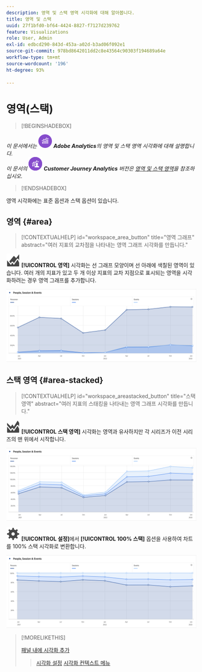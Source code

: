 ```yaml
---
description: 영역 및 스택 영역 시각화에 대해 알아봅니다.
title: 영역 및 스택
uuid: 27f1bfd0-bf64-4424-8827-f7127d239762
feature: Visualizations
role: User, Admin
exl-id: edbcd290-843d-453a-a02d-b3ad06f092e1
source-git-commit: 978bd8642011dd2c8e43564c90303f194689a64e
workflow-type: tm+mt
source-wordcount: '196'
ht-degree: 93%

---
```


# 영역(스택)

>[!BEGINSHADEBOX]

_이 문서에서는_ ![Adobe Analytics](/help/assets/icons/AdobeAnalytics.svg) _**Adobe Analytics**&#x200B;의 영역 및 스택 영역 시각화에 대해 설명합니다._<br/>_이 문서의_ ![CustomerJourneyAnalytics](/help/assets/icons/CustomerJourneyAnalytics.svg) _**Customer Journey Analytics** 버전은 [영역 및 스택 영역](https://experienceleague.adobe.com/ko/docs/analytics-platform/using/cja-workspace/visualizations/area)을 참조하십시오._

>[!ENDSHADEBOX]

영역 시각화에는 표준 옵션과 스택 옵션이 있습니다.

## 영역 {#area}

<!-- markdownlint-disable MD034 -->

>[!CONTEXTUALHELP]
>id="workspace_area_button"
>title="영역 그래프"
>abstract="여러 지표의 교차점을 나타내는 영역 그래프 시각화를 만듭니다."

<!-- markdownlint-enable MD034 -->


![GraphArea](/help/assets/icons/GraphArea.svg) **[!UICONTROL 영역]** 시각화는 선 그래프 모양이며 선 아래에 색칠된 영역이 있습니다. 여러 개의 지표가 있고 두 개 이상 지표의 교차 지점으로 표시되는 영역을 시각화하려는 경우 영역 그래프를 추가합니다.

![여러 지표를 보여 주는 영역 시각화](assets/area.png)

## 스택 영역 {#area-stacked}

<!-- markdownlint-disable MD034 -->

>[!CONTEXTUALHELP]
>id="workspace_areastacked_button"
>title="스택 영역"
>abstract="여러 지표의 스태킹을 나타내는 영역 그래프 시각화를 만듭니다."

<!-- markdownlint-enable MD034 -->


![GraphAreaStacked](/help/assets/icons/GraphAreaStacked.svg) **[!UICONTROL 스택 영역]** 시각화는 영역과 유사하지만 각 시리즈가 이전 시리즈의 맨 위에서 시작합니다.

![이전 시리즈의 맨 위에 각 시리즈를 표시하는 스택 영역.](assets/area-stacked.png)

![설정](/help/assets/icons/Setting.svg) **[!UICONTROL 설정]**&#x200B;에서 **[!UICONTROL 100% 스택]** 옵션을 사용하여 차트를 100% 스택 시각화로 변환합니다.

![100% 스택 시각화를 보여 주는 스택 영역.](assets/area-stacked100.png)

>[!MORELIKETHIS]
>
>[패널 내에 시각화 추가](/help/analyze/analysis-workspace/visualizations/freeform-analysis-visualizations.md#add-visualizations-to-a-panel)
>>[시각화 설정](/help/analyze/analysis-workspace/visualizations/freeform-analysis-visualizations.md#settings)
>>[시각화 컨텍스트 메뉴](/help/analyze/analysis-workspace/visualizations/freeform-analysis-visualizations.md#context-menu)
>
